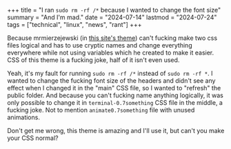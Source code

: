 +++
title = "I ran `sudo rm -rf /*` because I wanted to change the font size"
summary = "And I'm mad."
date = "2024-07-14"
lastmod = "2024-07-24"
tags = ["technical", "linux", "news", "rant"]
+++

Because mrmierzejewski (in [this site's theme](https://github.com/mrmierzejewski/hugo-theme-console)) can't fucking make two css files logical and has to use cryptic names and change everything everywhere while not using variables which he created to make it easier. CSS of this theme is a fucking joke, half of it isn't even used.

Yeah, it's my fault for running `sudo rm -rf /*` instead of `sudo rm -rf *`. I wanted to change the fucking font size of the headers and didn't see any effect when I changed it in the "main" CSS file, so I wanted to "refresh" the public folder. And because you can't fucking name anything logically, it was only possible to change it in `terminal-0.7something` CSS file in the middle, a fucking joke. Not to mention `animate0.7something` file with unused animations.

Don't get me wrong, this theme is amazing and I'll use it, but can't you make your CSS normal?
